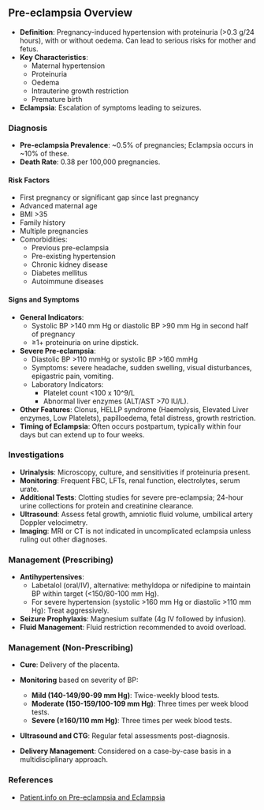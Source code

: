 ## Pre-eclampsia Overview

- **Definition**: Pregnancy-induced hypertension with proteinuria (>0.3 g/24 hours), with or without oedema. Can lead to serious risks for mother and fetus.
- **Key Characteristics**: 
  - Maternal hypertension
  - Proteinuria
  - Oedema
  - Intrauterine growth restriction
  - Premature birth
- **Eclampsia**: Escalation of symptoms leading to seizures.

### Diagnosis

- **Pre-eclampsia Prevalence**: ~0.5% of pregnancies; Eclampsia occurs in ~10% of these.
- **Death Rate**: 0.38 per 100,000 pregnancies.

#### Risk Factors

- First pregnancy or significant gap since last pregnancy
- Advanced maternal age
- BMI >35
- Family history
- Multiple pregnancies
- Comorbidities:
  - Previous pre-eclampsia
  - Pre-existing hypertension
  - Chronic kidney disease
  - Diabetes mellitus
  - Autoimmune diseases

#### Signs and Symptoms

- **General Indicators**: 
  - Systolic BP >140 mm Hg or diastolic BP >90 mm Hg in second half of pregnancy
  - ≥1+ proteinuria on urine dipstick.
- **Severe Pre-eclampsia**: 
  - Diastolic BP >110 mmHg or systolic BP >160 mmHg
  - Symptoms: severe headache, sudden swelling, visual disturbances, epigastric pain, vomiting.
  - Laboratory Indicators: 
    - Platelet count <100 x 10^9/L
    - Abnormal liver enzymes (ALT/AST >70 IU/L).
- **Other Features**: Clonus, HELLP syndrome (Haemolysis, Elevated Liver enzymes, Low Platelets), papilloedema, fetal distress, growth restriction.
- **Timing of Eclampsia**: Often occurs postpartum, typically within four days but can extend up to four weeks.

### Investigations

- **Urinalysis**: Microscopy, culture, and sensitivities if proteinuria present.
- **Monitoring**: Frequent FBC, LFTs, renal function, electrolytes, serum urate.
- **Additional Tests**: Clotting studies for severe pre-eclampsia; 24-hour urine collections for protein and creatinine clearance.
- **Ultrasound**: Assess fetal growth, amniotic fluid volume, umbilical artery Doppler velocimetry.
- **Imaging**: MRI or CT is not indicated in uncomplicated eclampsia unless ruling out other diagnoses.

### Management (Prescribing)

- **Antihypertensives**: 
  - Labetalol (oral/IV), alternative: methyldopa or nifedipine to maintain BP within target (<150/80-100 mm Hg).
  - For severe hypertension (systolic >160 mm Hg or diastolic >110 mm Hg): Treat aggressively.
- **Seizure Prophylaxis**: Magnesium sulfate (4g IV followed by infusion).
- **Fluid Management**: Fluid restriction recommended to avoid overload.

### Management (Non-Prescribing)

- **Cure**: Delivery of the placenta.
- **Monitoring** based on severity of BP:
  - **Mild (140-149/90-99 mm Hg)**: Twice-weekly blood tests.
  - **Moderate (150-159/100-109 mm Hg)**: Three times per week blood tests.
  - **Severe (≥160/110 mm Hg)**: Three times per week blood tests.
- **Ultrasound and CTG**: Regular fetal assessments post-diagnosis.

- **Delivery Management**: Considered on a case-by-case basis in a multidisciplinary approach.

### References

- [Patient.info on Pre-eclampsia and Eclampsia](https://patient.info/doctor/pre-eclampsia-and-eclampsia)